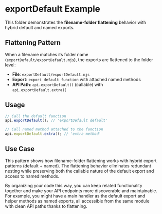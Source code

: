 # exportDefault Example

This folder demonstrates the **filename-folder flattening** behavior with hybrid default and named exports.

## Flattening Pattern

When a filename matches its folder name (`exportDefault/exportDefault.mjs`), the exports are flattened to the folder level:

- **File**: `exportDefault/exportDefault.mjs`
- **Export**: `export default function` with attached named methods
- **API Path**: `api.exportDefault()` (callable) with `api.exportDefault.extra()`

## Usage

```js
// Call the default function
api.exportDefault(); // 'exportDefault default'

// Call named method attached to the function
api.exportDefault.extra(); // 'extra method'
```

## Use Case

This pattern shows how filename-folder flattening works with hybrid export patterns (default + named). The flattening behavior eliminates redundant nesting while preserving both the callable nature of the default export and access to named methods.

By organizing your code this way, you can keep related functionality together and make your API endpoints more discoverable and maintainable. For example, you might have a main handler as the default export and helper methods as named exports, all accessible from the same module with clean API paths thanks to flattening.
